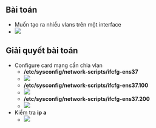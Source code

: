 ## Bài toán
- Muốn tạo ra nhiều vlans trên một interface
- <img src="https://i.imgur.com/XT0vUwQ.png">
## Giải quyết bài toán
- Configure card mạng cần chia vlan
  + **/etc/sysconfig/network-scripts/ifcfg-ens37**
  + <img src="https://i.imgur.com/HgfGfeT.png">
  + **/etc/sysconfig/network-scripts/ifcfg-ens37.100**
  + <img src="https://i.imgur.com/6k1gGSc.png">
  + **/etc/sysconfig/network-scripts/ifcfg-ens37.200**
  + <img src="https://i.imgur.com/cPFeab0.png">
- Kiểm tra **ip a**
  + <img src="https://i.imgur.com/UWDO5Uc.png">
